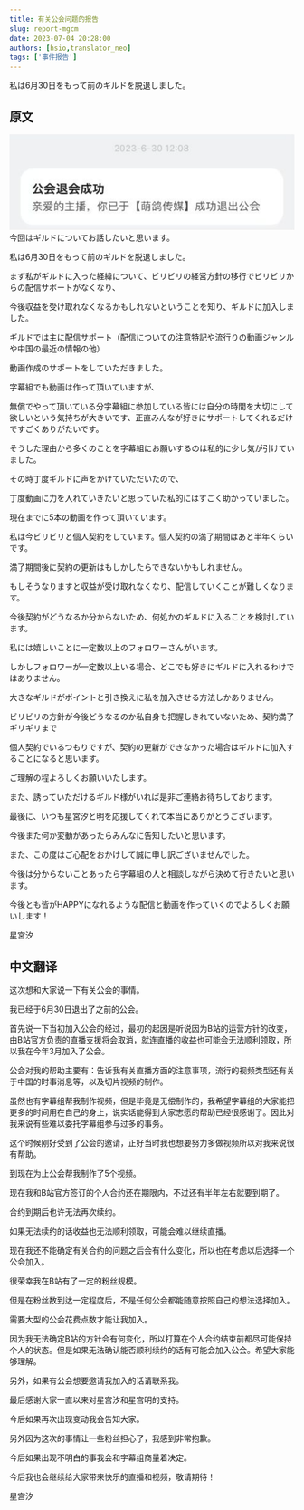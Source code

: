 ```yaml
---
title: 有关公会问题的报告
slug: report-mgcm
date: 2023-07-04 20:28:00
authors: [hsio,translator_neo]
tags: ['事件报告']
---
```

私は6月30日をもって前のギルドを脱退しました。
<!--truncate-->
## 原文
![一个哔哩哔哩系统通知，提示已退出“萌鸽传媒”公会](./exit-msg.png?eo-img.format=webp)
今回はギルドについてお話したいと思います。

私は6月30日をもって前のギルドを脱退しました。

まず私がギルドに入った経緯について、ビリビリの経営方針の移行でビリビリからの配信サポートがなくなり、

今後収益を受け取れなくなるかもしれないということを知り、ギルドに加入しました。

ギルドでは主に配信サポート（配信についての注意特記や流行りの動画ジャンルや中国の最近の情報の他）

動画作成のサポートをしていただきました。

字幕組でも動画は作って頂いていますが、

無償でやって頂いている分字幕組に参加している皆には自分の時間を大切にして欲しいという気持ちが大きいです、正直みんなが好きにサポートしてくれるだけですごくありがたいです。

そうした理由から多くのことを字幕組にお願いするのは私的に少し気が引けていました。

その時丁度ギルドに声をかけていただいたので、

丁度動画に力を入れていきたいと思っていた私的にはすごく助かっていました。

現在までに5本の動画を作って頂いています。

私は今ビリビリと個人契約をしています。個人契約の満了期間はあと半年くらいです。

満了期間後に契約の更新はもしかしたらできないかもしれません。

もしそうなりますと収益が受け取れなくなり、配信していくことが難しくなります。

今後契約がどうなるか分からないため、何処かのギルドに入ることを検討しています。

私には嬉しいことに一定数以上のフォロワーさんがいます。

しかしフォロワーが一定数以上いる場合、どこでも好きにギルドに入れるわけではありません。

大きなギルドがポイントと引き換えに私を加入させる方法しかありません。

ビリビリの方針が今後どうなるのか私自身も把握しきれていないため、契約満了ギリギリまで

個人契約でいるつもりですが、契約の更新ができなかった場合はギルドに加入することになると思います。

ご理解の程よろしくお願いいたします。

また、誘っていただけるギルド様がいれば是非ご連絡お待ちしております。

最後に、いつも星宮汐と明を応援してくれて本当にありがとうございます。

今後また何か変動があったらみんなに告知したいと思います。

また、この度はご心配をおかけして誠に申し訳ございませんでした。

今後は分からないことあったら字幕組の人と相談しながら決めて行きたいと思います。

今後とも皆がHAPPYになれるような配信と動画を作っていくのでよろしくお願いします！

星宮汐

## 中文翻译
这次想和大家说一下有关公会的事情。

我已经于6月30日退出了之前的公会。

首先说一下当初加入公会的经过，最初的起因是听说因为B站的运营方针的改变，由B站官方负责的直播支援将会取消，就连直播的收益也可能会无法顺利领取，所以我在今年3月加入了公会。

公会对我的帮助主要有：告诉我有关直播方面的注意事项，流行的视频类型还有关于中国的时事消息等，以及切片视频的制作。

虽然也有字幕组帮我制作视频，但是毕竟是无偿制作的，我希望字幕组的大家能把更多的时间用在自己的身上，说实话能得到大家志愿的帮助已经很感谢了。因此对我来说有些难以委托字幕组参与过多的事务。

这个时候刚好受到了公会的邀请，正好当时我也想要努力多做视频所以对我来说很有帮助。

到现在为止公会帮我制作了5个视频。

现在我和B站官方签订的个人合约还在期限内，不过还有半年左右就要到期了。

合约到期后也许无法再次续约。

如果无法续约的话收益也无法顺利领取，可能会难以继续直播。

现在我还不能确定有关合约的问题之后会有什么变化，所以也在考虑以后选择一个公会加入。

很荣幸我在B站有了一定的粉丝规模。

但是在粉丝数到达一定程度后，不是任何公会都能随意按照自己的想法选择加入。

需要大型的公会花费点数才能让我加入。

因为我无法确定B站的方针会有何变化，所以打算在个人合约结束前都尽可能保持个人的状态。但是如果无法确认能否顺利续约的话有可能会加入公会。希望大家能够理解。

另外，如果有公会想要邀请我加入的话请联系我。

最后感谢大家一直以来对星宫汐和星宫明的支持。

今后如果再次出现变动我会告知大家。

另外因为这次的事情让一些粉丝担心了，我感到非常抱歉。

今后如果出现不明白的事我会和字幕组商量着决定。

今后我也会继续给大家带来快乐的直播和视频，敬请期待！

星宫汐